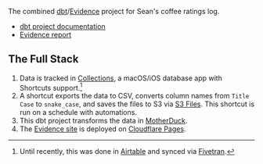The combined [dbt](https://www.getdbt.com/)/[Evidence](https://evidence.dev/) project for Sean's coffee ratings log.

- [dbt project documentation](https://slunsford.github.io/coffee-analytics)
- [Evidence report](https://lunsford.coffee/)


## The Full Stack

1. Data is tracked in [Collections](https://apps.apple.com/us/app/collections-database/id1568395334), a macOS/iOS database app with Shortcuts support.[^airtable]
2. A shortcut exports the data to CSV, converts column names from `Title Case` to `snake_case`, and saves the files to S3 via [S3 Files](https://apps.apple.com/us/app/s3-storage-files/id6447647340). This shortcut is run on a schedule with automations.
3. This dbt project transforms the data in [MotherDuck](https://motherduck.com/).
4. The [Evidence site](https://lunsford.coffee/) is deployed on [Cloudflare Pages](https://pages.cloudflare.com/).

[^airtable]: Until recently, this was done in [Airtable](https://airtable.com/) and synced via [Fivetran](https://www.fivetran.com/).
